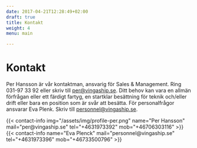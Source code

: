 ```yaml
---
date: 2017-04-21T12:28:49+02:00
draft: true
title: Kontakt
weight: 4
menu: main

---
```


# Kontakt

Per Hansson är vår kontaktman, ansvarig för Sales & Management. Ring 031-97 33 92 eller skriv till [per@vingaship.se](mailto:per@vingaship.se). Ditt behov kan vara en allmän förfrågan eller ett färdigt fartyg, en startklar besättning för teknik och/eller drift eller bara en position som är svår att besätta. För personalfrågor ansvarar Eva Plenk. Skriv till [personnel@vingaship.se](mailto:personnel@vingaship.se).

<div class="contact-cards">
  {{< contact-info img="/assets/img/profile-per.png" name="Per Hansson" mail="per@vingaship.se" tel="+4631973392" mob="+46706303116" >}}
  {{< contact-info name="Eva Plenck" mail="personnel@vingaship.se" tel="+4631973396" mob="+46733500796" >}}
</div>
